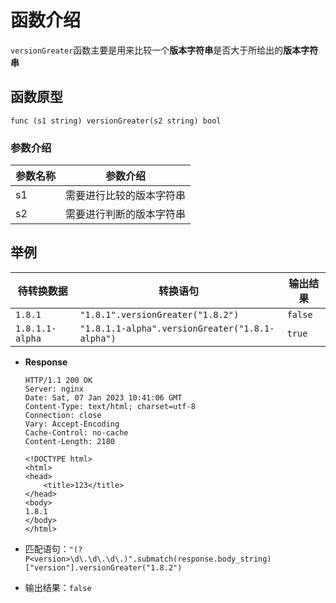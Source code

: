 # 函数介绍

`versionGreater`函数主要是用来比较一个**版本字符串**是否大于所给出的**版本字符串**

## 函数原型

`func (s1 string) versionGreater(s2 string) bool`

### 参数介绍

| 参数名称 | 参数介绍                 |
| -------- | ------------------------ |
| s1       | 需要进行比较的版本字符串 |
| s2       | 需要进行判断的版本字符串 |

## 举例

| 待转换数据      | 转换语句                                        | 输出结果 |
| --------------- | ----------------------------------------------- | -------- |
| `1.8.1`         | `"1.8.1".versionGreater("1.8.2")`               | `false`  |
| `1.8.1.1-alpha` | `"1.8.1.1-alpha".versionGreater("1.8.1-alpha")` | `true`   |

- **Response**

  ```HTTP
  HTTP/1.1 200 OK
  Server: nginx
  Date: Sat, 07 Jan 2023 10:41:06 GMT
  Content-Type: text/html; charset=utf-8
  Connection: close
  Vary: Accept-Encoding
  Cache-Control: no-cache
  Content-Length: 2180

  <!DOCTYPE html>
  <html>
  <head>
      <title>123</title>
  </head>
  <body>
  1.8.1
  </body>
  </html>
  ```

- 匹配语句：`"(?P<version>\d\.\d\.\d\.)".submatch(response.body_string)["version"].versionGreater("1.8.2")`
- 输出结果：`false`
